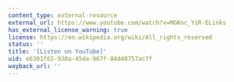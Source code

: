 ```yaml
---
content_type: external-resource
external_url: https://www.youtube.com/watch?v=MGKnc_YiR-ELinks
has_external_license_warning: true
license: https://en.wikipedia.org/wiki/All_rights_reserved
status: ''
title: '[Listen on YouTube]'
uid: e6301f65-938a-45da-967f-84d40757ac7f
wayback_url: ''
---
```

